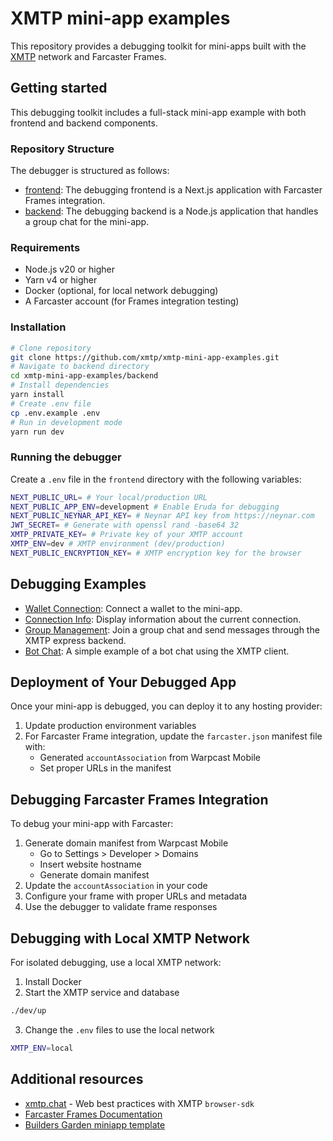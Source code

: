 # XMTP mini-app examples

This repository provides a debugging toolkit for mini-apps built with the [XMTP](https://docs.xmtp.org/) network and Farcaster Frames.

## Getting started

This debugging toolkit includes a full-stack mini-app example with both frontend and backend components.

### Repository Structure

The debugger is structured as follows:

- [frontend](./frontend): The debugging frontend is a Next.js application with Farcaster Frames integration.
- [backend](./backend): The debugging backend is a Node.js application that handles a group chat for the mini-app.

### Requirements

- Node.js v20 or higher
- Yarn v4 or higher
- Docker (optional, for local network debugging)
- A Farcaster account (for Frames integration testing)

### Installation

```bash
# Clone repository
git clone https://github.com/xmtp/xmtp-mini-app-examples.git
# Navigate to backend directory
cd xmtp-mini-app-examples/backend
# Install dependencies
yarn install
# Create .env file
cp .env.example .env
# Run in development mode
yarn run dev
```

### Running the debugger

Create a `.env` file in the `frontend` directory with the following variables:

```bash
NEXT_PUBLIC_URL= # Your local/production URL
NEXT_PUBLIC_APP_ENV=development # Enable Eruda for debugging
NEXT_PUBLIC_NEYNAR_API_KEY= # Neynar API key from https://neynar.com
JWT_SECRET= # Generate with openssl rand -base64 32
XMTP_PRIVATE_KEY= # Private key of your XMTP account
XMTP_ENV=dev # XMTP environment (dev/production)
NEXT_PUBLIC_ENCRYPTION_KEY= # XMTP encryption key for the browser
```

## Debugging Examples

- [Wallet Connection](./frontend/src/examples/WalletConnection.tsx): Connect a wallet to the mini-app.
- [Connection Info](./frontend/src/examples/ConnectionInfo.tsx): Display information about the current connection.
- [Group Management](./frontend/src/examples/GroupManagement.tsx): Join a group chat and send messages through the XMTP express backend.
- [Bot Chat](./frontend/src/examples/BotChat.tsx): A simple example of a bot chat using the XMTP client.

## Deployment of Your Debugged App

Once your mini-app is debugged, you can deploy it to any hosting provider:

1. Update production environment variables
2. For Farcaster Frame integration, update the `farcaster.json` manifest file with:
   - Generated `accountAssociation` from Warpcast Mobile
   - Set proper URLs in the manifest

## Debugging Farcaster Frames Integration

To debug your mini-app with Farcaster:

1. Generate domain manifest from Warpcast Mobile
   - Go to Settings > Developer > Domains
   - Insert website hostname
   - Generate domain manifest
2. Update the `accountAssociation` in your code
3. Configure your frame with proper URLs and metadata
4. Use the debugger to validate frame responses

## Debugging with Local XMTP Network

For isolated debugging, use a local XMTP network:

1. Install Docker
2. Start the XMTP service and database

```bash
./dev/up
```

3. Change the `.env` files to use the local network

```bash
XMTP_ENV=local
```

## Additional resources

- [xmtp.chat](https://xmtp.chat) - Web best practices with XMTP `browser-sdk`
- [Farcaster Frames Documentation](https://docs.farcaster.xyz/reference/frames/spec)
- [Builders Garden miniapp template](https://github.com/builders-garden/miniapp-next-template)